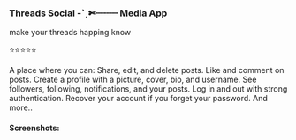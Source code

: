 ### Threads Social -ˋˏ✄┈┈┈┈ Media App
make your threads happing know

⭐⭐⭐⭐⭐


A place where you can:
  Share, edit, and delete posts.
  Like and comment on posts.
  Create a profile with a picture, cover, bio, and username.
  See followers, following, notifications, and your posts.
  Log in and out with strong authentication.
  Recover your account if you forget your password.
  And more..

#### Screenshots:



